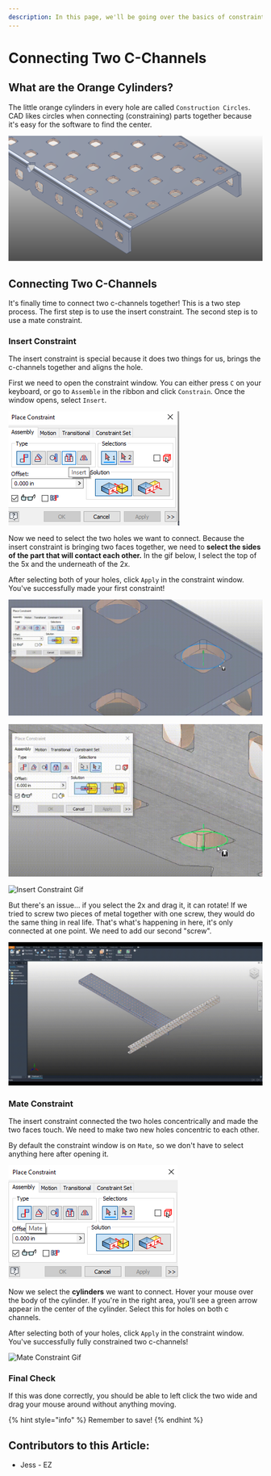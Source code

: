 ```yaml
---
description: In this page, we'll be going over the basics of constraints.
---
```


# Connecting Two C-Channels

## What are the Orange Cylinders?

The little orange cylinders in every hole are called `Construction Circles`.  CAD likes circles when connecting (constraining) parts together because it's easy for the software to find the center.

![Construction Circles](<../../../.gitbook/assets/image (186).png>)

## Connecting Two C-Channels

It's finally time to connect two c-channels together!  This is a two step process.  The first step is to use the insert constraint.  The second step is to use a mate constraint. 

### Insert Constraint

The insert constraint is special because it does two things for us, brings the c-channels together and aligns the hole.  

First we need to open the constraint window.  You can either press `C` on your keyboard, or go to `Assemble` in the ribbon and click `Constrain`.  Once the window opens, select `Insert`.

![Constraint Window with Insert Selected](<../../../.gitbook/assets/image (108).png>)

Now we need to select the two holes we want to connect.  Because the insert constraint is bringing two faces together, we need to **select the sides of the part that will contact each other.**  In the gif below, I select the top of the 5x and the underneath of the 2x.  

After selecting both of your holes, click `Apply` in the constraint window.  You've successfully made your first constraint!

![Selection on 5x](<../../../.gitbook/assets/image (216).png>)

![Selection on 2x](<../../../.gitbook/assets/image (116).png>)

![Insert Constraint Gif](../../../.gitbook/assets/insert.gif)

But there's an issue... if you select the 2x and drag it, it can rotate!  If we tried to screw two pieces of metal together with one screw, they would do the same thing in real life.  That's what's happening in here, it's only connected at one point.  We need to add our second "screw".  

![Not Fully Constrained C-Channel](../../../.gitbook/assets/rotate-c-channel.gif)

### Mate Constraint

The insert constraint connected the two holes concentrically and made the two faces touch.  We need to make two new holes concentric to each other. 

By default the constraint window is on `Mate`, so we don't have to select anything here after opening it. 

![Constraint Window with Mate Selected](<../../../.gitbook/assets/image (199).png>)

Now we select the **cylinders** we want to connect.  Hover your mouse over the body of the cylinder.  If you're in the right area, you'll see a green arrow appear in the center of the cylinder.  Select this for holes on both c channels. 

After selecting both of your holes, click `Apply` in the constraint window.  You've successfully fully constrained two c-channels!

![Mate Constraint Gif](../../../.gitbook/assets/mate.gif)

### Final Check

If this was done correctly, you should be able to left click the two wide and drag your mouse around without anything moving.

{% hint style="info" %}
Remember to save!
{% endhint %}



## Contributors to this Article:

* Jess - EZ
